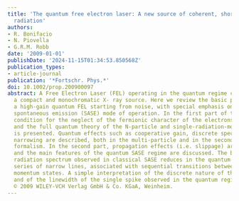 ```yaml
---
title: 'The quantum free electron laser: A new source of coherent, short-wavelength
  radiation'
authors:
- R. Bonifacio
- N. Piovella
- G.R.M. Robb
date: '2009-01-01'
publishDate: '2024-11-15T01:34:53.850568Z'
publication_types:
- article-journal
publication: '*Fortschr. Phys.*'
doi: 10.1002/prop.200900097
abstract: A Free Electron Laser (FEL) operating in the quantum regime can provide
  a compact and monochromatic X- ray source. Here we review the basic principles of
  a high-gain quantum FEL starting from noise, with special emphasis on the self-amplified
  spontaneous emission (SASE) mode of operation. In the first part of the paper, a
  condition for the neglect of the fermionic character of the electrons is derived
  and the full quantum theory of the N-particle and single-radiation-mode FEL Hamiltonian
  is presented. Quantum effects such as cooperative gain, discrete spectrum and line
  narrowing are described, both in the multi-particle and in the second quantization
  formalism. In the second part, propagation effects (i.e. slippage) are described
  and the main features of the quantum SASE regime are discussed. The broad and spiky
  radiation spectrum observed in classical SASE reduces in the quantum regime to a
  series of narrow lines, associated with sequential transitions between adjacent
  momentum states. A simple interpretation of the discrete nature of the spectrum
  and of the linewidth of the single spike observed in the quantum regime is presented.
  © 2009 WILEY-VCH Verlag GmbH & Co. KGaA, Weinheim.
---
```


